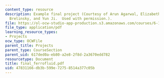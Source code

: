 ```yaml
---
content_type: resource
description: Example final project (Courtesy of Arun Agarwal, Elizabeth Reid, Ian
  Brelinsky, and Yun Ji.  Used with permission.).
file: https://ol-ocw-studio-app-production.s3.amazonaws.com/courses/6-163-strobe-project-laboratory-fall-2005/47831166db3b599e72758514a377c05b_final_ferrofluid.pdf
file_type: application/pdf
learning_resource_types:
- Projects
ocw_type: OCWFile
parent_title: Projects
parent_type: CourseSection
parent_uid: 617ded0a-eb80-a2e8-2f8d-2a3670edd782
resourcetype: Document
title: final_ferrofluid.pdf
uid: 47831166-db3b-599e-7275-8514a377c05b
---
```

